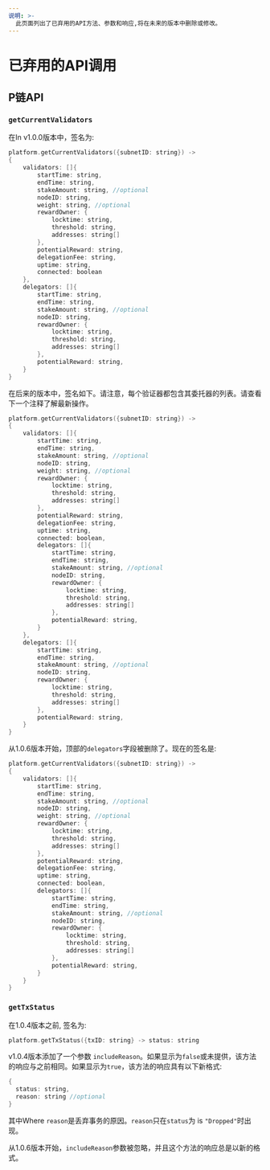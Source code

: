 ```yaml
---
说明: >-
  此页面列出了已弃用的API方法、参数和响应,将在未来的版本中删除或修改。
---
```


# 已弃用的API调用

## P链API

### `getCurrentValidators`

在In v1.0.0版本中，签名为:

```cpp
platform.getCurrentValidators({subnetID: string}) ->
{
    validators: []{
        startTime: string,
        endTime: string,
        stakeAmount: string, //optional
        nodeID: string,
        weight: string, //optional
        rewardOwner: {
            locktime: string,
            threshold: string,
            addresses: string[]
        },
        potentialReward: string,
        delegationFee: string,
        uptime: string,
        connected: boolean
    },
    delegators: []{
        startTime: string,
        endTime: string,
        stakeAmount: string, //optional
        nodeID: string,
        rewardOwner: {
            locktime: string,
            threshold: string,
            addresses: string[]
        },
        potentialReward: string,
    }
}
```

在后来的版本中，签名如下。请注意，每个验证器都包含其委托器的列表。请查看下一个注释了解最新操作。

```cpp
platform.getCurrentValidators({subnetID: string}) ->
{
    validators: []{
        startTime: string,
        endTime: string,
        stakeAmount: string, //optional
        nodeID: string,
        weight: string, //optional
        rewardOwner: {
            locktime: string,
            threshold: string,
            addresses: string[]
        },
        potentialReward: string,
        delegationFee: string,
        uptime: string,
        connected: boolean,
        delegators: []{
            startTime: string,
            endTime: string,
            stakeAmount: string, //optional
            nodeID: string,
            rewardOwner: {
                locktime: string,
                threshold: string,
                addresses: string[]
            },
            potentialReward: string,
        }
    },
    delegators: []{
        startTime: string,
        endTime: string,
        stakeAmount: string, //optional
        nodeID: string,
        rewardOwner: {
            locktime: string,
            threshold: string,
            addresses: string[]
        },
        potentialReward: string,
    }
}
```

从1.0.6版本开始，顶部的`delegators`字段被删除了。现在的签名是:

```cpp
platform.getCurrentValidators({subnetID: string}) ->
{
    validators: []{
        startTime: string,
        endTime: string,
        stakeAmount: string, //optional
        nodeID: string,
        weight: string, //optional
        rewardOwner: {
            locktime: string,
            threshold: string,
            addresses: string[]
        },
        potentialReward: string,
        delegationFee: string,
        uptime: string,
        connected: boolean,
        delegators: []{
            startTime: string,
            endTime: string,
            stakeAmount: string, //optional
            nodeID: string,
            rewardOwner: {
                locktime: string,
                threshold: string,
                addresses: string[]
            },
            potentialReward: string,
        }
    }
}
```

### `getTxStatus`

在1.0.4版本之前, 签名为:

```cpp
platform.getTxStatus({txID: string} -> status: string
```

v1.0.4版本添加了一个参数 `includeReason`。如果显示为`false`或未提供，该方法的响应与之前相同。如果显示为`true`，该方法的响应具有以下新格式:

```cpp
{
  status: string,
  reason: string //optional
}
```

其中Where `reason`是丢弃事务的原因。`reason`只在`status`为 is `"Dropped"`时出现。

从1.0.6版本开始，`includeReason`参数被忽略，并且这个方法的响应总是以新的格式。

<!--stackedit_data:
eyJoaXN0b3J5IjpbLTIyNjkyNDUyNywtMTg0NDc3OTk0MSwtMT
UxNjUyNDQ1MV19
-->